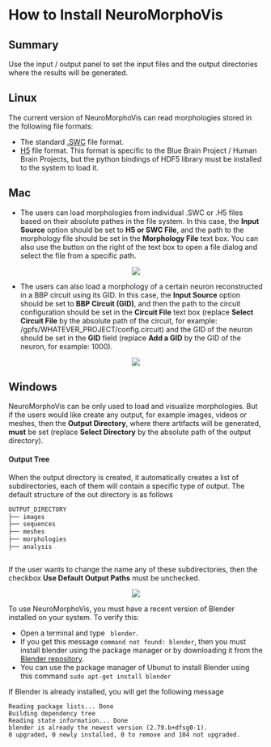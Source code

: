 # How to Install NeuroMorphoVis

## Summary
Use the input / output panel to set the input files and the output directories where the results will be generated.    

## Linux
The current version of NeuroMorphoVis can read morphologies stored in the following file formats:
+ The standard [.SWC](http://www.neuronland.org/NLMorphologyConverter/MorphologyFormats/SWC/Spec.html) file format. 
+ [H5](https://developer.humanbrainproject.eu/docs/projects/morphology-documentation/0.0.2/index.html) file format. This format is specific to the Blue Brain Project / Human Brain Projects, but the python bindings of HDF5 library must be installed to the system to load it.   

## Mac 
+ The users can load morphologies from individual .SWC or .H5 files based on their absolute pathes in the file system. In this case, the __Input Source__ option should be set to __H5 or SWC File__, and the path to the morphology file should be set in the __Morphology File__ text box. You can also use the button on the right of the text box to open a file dialog and select the file from a specific path.

<p align="center">
  <img src="images/io-1.png">
</p>

+ The users can also load a morphology of a certain neuron reconstructed in a BBP circuit using its GID. In this case, the __Input Source__ option should be set to __BBP Circuit (GID)__, and then the path to the circuit configuration should be set in the __Circuit File__ text box (replace __Select Circuit File__ by the absolute path of the circuit, for example: /gpfs/WHATEVER_PROJECT/config.circuit) and the GID of the neuron should be set in the __GID__ field (replace __Add a GID__ by the GID of the neuron, for example: 1000).  

<p align="center">
  <img src="images/io-2.png">
</p>

## Windows
NeuroMorphoVis can be only used to load and visualize morphologies. But if the users would like create any output, for example images, videos or meshes, then the __Output Directory__, where there artifacts will be generated, __must__ be set (replace __Select Directory__ by the absolute path of the output directory).

#### Output Tree
When the output directory is created, it automatically creates a list of subdirectories, each of them will contain a specific type of output. The default structure of the out directory is as follows 

```bash
OUTPUT_DIRECTORY
├── images
├── sequences
├── meshes
├── morphologies
├── analysis



```

If the user wants to change the name any of these subdirectories, then the checkbox __Use Default Output Paths__ must be unchecked. 

<p align="center">
  <img src="images/io-3.png">
</p>

To use NeuroMorphoVis, you must have a recent version of Blender installed on your system. To verify this: 
+ Open a terminal and type ``` blender```. 
+ If you get this message ```command not found: blender```, then you must install blender using the package manager or by downloading it from the [Blender repository](http://download.blender.org/release/).
+ You can use the package manager of Ubunut to install Blender using this command ``` sudo apt-get install blender ```

If Blender is already installed, you will get the following message 
```
Reading package lists... Done
Building dependency tree       
Reading state information... Done
blender is already the newest version (2.79.b+dfsg0-1).
0 upgraded, 0 newly installed, 0 to remove and 104 not upgraded.
```
